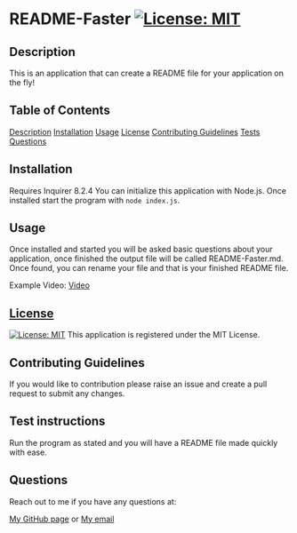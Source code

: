 # README-Faster [![License: MIT](https://img.shields.io/badge/License-MIT-yellow.svg)](https://opensource.org/licenses/MIT)
<h2 id="Description">Description</h2>

This is an application that can create a README file for your application on the fly!

## Table of Contents 
[Description](#Description)
[Installation](#Installation)
[Usage](#Usage)
[License](#License)
[Contributing Guidelines](#Contributing)
[Tests](#Tests)
[Questions](#Questions)

<h2 id="Installation">Installation</h2>

Requires Inquirer 8.2.4 You can initialize this application with Node.js. Once installed start the program with `node index.js`.

<h2 id="Usage">Usage</h2>

Once installed and started you will be asked basic questions about your application, once finished the output file will be called README-Faster.md. Once found, you can rename your file and that is your finished README file.

Example Video:  <a href="https://drive.google.com/file/d/1aLw2BVMAH3WPfDEbgXbwJsoFfZTvIZq5/view?usp=sharing">Video</h2>

<h2 id="License">License</h2>

[![License: MIT](https://img.shields.io/badge/License-MIT-yellow.svg)](https://opensource.org/licenses/MIT) This application is registered under the MIT License.

<h2 id="Contributing">Contributing Guidelines</h2>

If you would like to contribution please raise an issue and create a pull request to submit any changes.

<h2 id="Tests">Test instructions</h2>
Run the program as stated and you will have a README file made quickly with ease.
<h2 id="Questions">Questions</h2>
Reach out to me if you have any questions at:

[My GitHub page](https://github.com/turtlesrus01)
or
[My email](stefan.palacios@gmail.com)

